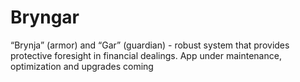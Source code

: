 # Bryngar
“Brynja” (armor) and “Gar” (guardian) - robust system that provides protective foresight in financial dealings. 
App under maintenance, optimization and upgrades coming
